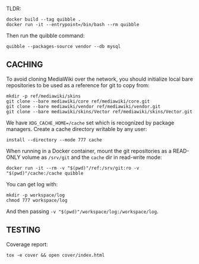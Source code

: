 TLDR:

	docker build --tag quibble .
	docker run -it --entrypoint=/bin/bash --rm quibble

Then run the quibble command:

    quibble --packages-source vendor --db mysql

CACHING
-------

To avoid cloning MediaWiki over the network, you should initialize local bare
repositories to be used as a reference for git to copy from:

    mkdir -p ref/mediawiki/skins
    git clone --bare mediawiki/core ref/mediawiki/core.git
    git clone --bare mediawiki/vendor ref/mediawiki/vendor.git
    git clone --bare mediawiki/skins/Vector ref/mediawiki/skins/Vector.git

We have `XDG_CACHE_HOME=/cache` set which is recognized by package managers.
Create a cache directory writable by any user:

    install --directory --mode 777 cache

When running in a Docker container, mount the git repositories as a READ-ONLY
volume as `/srv/git` and the `cache` dir in read-write mode:

    docker run -it --rm -v "$(pwd)"/ref:/srv/git:ro -v "$(pwd)"/cache:/cache quibble

You can get log with:

    mkdir -p workspace/log
    chmod 777 workspace/log

And then passing `-v "$(pwd)"/workspace/log:/workspace/log`.

TESTING
-------

Coverage report:

    tox -e cover && open cover/index.html
